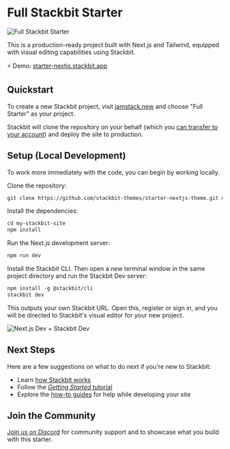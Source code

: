 # Full Stackbit Starter

![Full Stackbit Starter](https://assets.stackbit.com/docs/full-starter-thumb.png)

This is a production-ready project built with Next.js and Tailwind, equipped with visual editing capabilities using Stackbit.

⚡ Demo: [starter-nextjs.stackbit.app](https://starter-nextjs.stackbit.app/)

## Quickstart

To create a new Stackbit project, visit [jamstack.new](https://jamstack.new/) and choose "Full Starter" as your project.

Stackbit will clone the repository on your behalf (which you [can transfer to your account](https://docs.stackbit.com/how-to-guides/local-development/transfer-repo/)) and deploy the site to production.

## Setup (Local Development)

To work more immediately with the code, you can begin by working locally.

Clone the repository:

```txt
git clone https://github.com/stackbit-themes/starter-nextjs-theme.git my-stackbit-site
```

Install the dependencies:

```txt
cd my-stackbit-site
npm install
```

Run the Next.js development server:

```txt
npm run dev
```

Install the Stackbit CLI. Then open a new terminal window in the same project directory and run the Stackbit Dev server:

```txt
npm install -g @stackbit/cli
stackbit dev
```

This outputs your own Stackbit URL. Open this, register or sign in, and you will be directed to Stackbit's visual editor for your new project.

![Next.js Dev + Stackbit Dev](https://assets.stackbit.com/docs/next-dev-stackbit-dev.png)

## Next Steps

Here are a few suggestions on what to do next if you're new to Stackbit:

- Learn [how Stackbit works](https://docs.stackbit.com/conceptual-guides/how-stackbit-works/)
- Follow the [_Getting Started_ tutorial](https://docs.stackbit.com/getting-started/)
- Explore the [how-to guides](https://docs.stackbit.com/how-to-guides/) for help while developing your site

## Join the Community

[Join us on Discord](https://discord.gg/HUNhjVkznH) for community support and to showcase what you build with this starter.
